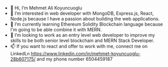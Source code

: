 - 👋 Hi, I’m Mehmet Ali Koyuncuoglu
- 👀 I’m interested in web developer with MongoDB, Express.js, React, Node.js because I have a passion about building the web applications. 
- 🌱 I’m currently learning Ethereum Solidity Blockchain language because I'm going to be able combine it with MERN.
- 💞️ I’m looking to work as an entry level web developer to improve my skills to be both senior level blockchain and MERN Stack Developer.
- 📫 If you want to react and offer to work with me, connect me on LinkedLn https://www.linkedin.com/in/mehmet-koyuncuoglu-28b607175/  and my phone number 6504459187

<!---
koyuncuoglum95/koyuncuoglum95 is a ✨ special ✨ repository because its `README.md` (this file) appears on your GitHub profile.
You can click the Preview link to take a look at your changes.
--->
